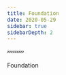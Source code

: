 ```yaml
---
title: Foundation
date: 2020-05-29
sidebar: true
sidebarDepth: 2
---
```


<badge text="Foundation"/>
<badge text="Foundation" type="error"/>
<badge text="Foundation" type="warning"/>

:zzz::zzz::zzz:

Foundation